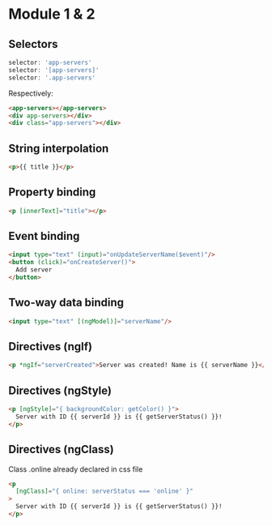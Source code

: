 # Module 1 & 2

## Selectors


```javascript
selector: 'app-servers'
selector: '[app-servers]'
selector: '.app-servers'
```
Respectively:
```html
<app-servers></app-servers>
<div app-servers></div>
<div class="app-servers"></div>
```


## String interpolation
```html
<p>{{ title }}</p>
```

## Property binding

```html
<p [innerText]="title"></p>
```

## Event binding

```html
<input type="text" (input)="onUpdateServerName($event)"/>
<button (click)="onCreateServer()">
  Add server
</button>
```

## Two-way data binding

```html
<input type="text" [(ngModel)]="serverName"/>
```

## Directives (ngIf)

```html
<p *ngIf="serverCreated">Server was created! Name is {{ serverName }}</p>
```

## Directives (ngStyle)

```html
<p [ngStyle]="{ backgroundColor: getColor() }">
  Server with ID {{ serverId }} is {{ getServerStatus() }}!
</p>
```

## Directives (ngClass)
Class .online already declared in css file

```html
<p
  [ngClass]="{ online: serverStatus === 'online' }"
>
  Server with ID {{ serverId }} is {{ getServerStatus() }}!
</p>
```

